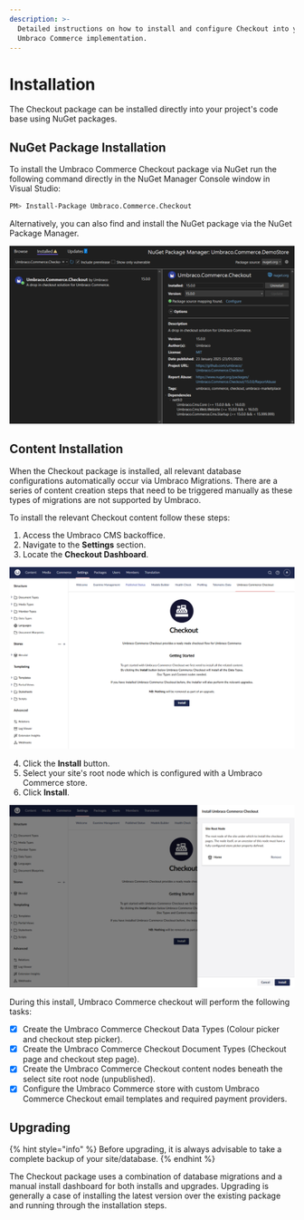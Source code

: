```yaml
---
description: >-
  Detailed instructions on how to install and configure Checkout into your
  Umbraco Commerce implementation.
---
```


# Installation

The Checkout package can be installed directly into your project's code base using NuGet packages.

## NuGet Package Installation

To install the Umbraco Commerce Checkout package via NuGet run the following command directly in the NuGet Manager Console window in Visual Studio:

```bash
PM> Install-Package Umbraco.Commerce.Checkout
```

Alternatively, you can also find and install the NuGet package via the NuGet Package Manager.

![Installing Umbraco Commerce Checkout via the NuGet Package Manager.](<../media/checkout/15_nuget_package_manager.png>)

## Content Installation

When the Checkout package is installed, all relevant database configurations automatically occur via Umbraco Migrations. There are a series of content creation steps that need to be triggered manually as these types of migrations are not supported by Umbraco.

To install the relevant Checkout content follow these steps:

1. Access the Umbraco CMS backoffice.
2. Navigate to the **Settings** section.
3. Locate the **Checkout Dashboard**.

![The Checkout Dashboard in the Settings section of the Umbraco backoffice.](<../media/checkout/15_dashboard.png>)

4. Click the **Install** button.
5. Select your site's root node which is configured with a Umbraco Commerce store.
6. Click **Install**.

![The dialog that appears when installing content through the Checkout dashboard.](<../media/checkout/15_install_modal.png>)

During this install, Umbraco Commerce checkout will perform the following tasks:

* [x] Create the Umbraco Commerce Checkout Data Types (Colour picker and checkout step picker).
* [x] Create the Umbraco Commerce Checkout Document Types (Checkout page and checkout step page).
* [x] Create the Umbraco Commerce Checkout content nodes beneath the select site root node (unpublished).
* [x] Configure the Umbraco Commerce store with custom Umbraco Commerce Checkout email templates and required payment providers.

## Upgrading

{% hint style="info" %}
Before upgrading, it is always advisable to take a complete backup of your site/database.
{% endhint %}

The Checkout package uses a combination of database migrations and a manual install dashboard for both installs and upgrades. Upgrading is generally a case of installing the latest version over the existing package and running through the installation steps.
